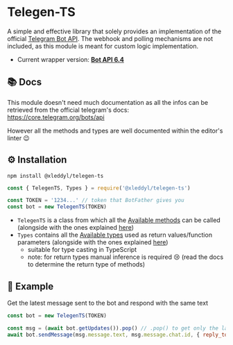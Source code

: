 # Telegen-TS

A simple and effective library that solely provides an implementation of the official [Telegram Bot API](https://core.telegram.org/bots/api). The webhook and polling mechanisms are not included, as this module is meant for custom logic implementation.

- Current wrapper version: [**Bot API 6.4**](https://core.telegram.org/bots/api#december-30-2022)

## 📚 Docs

This module doesn't need much documentation as all the infos can be retrieved from the official telegram's docs: <https://core.telegram.org/bots/api>

However all the methods and types are well documented within the editor's linter 😉

## ⚙️ Installation

```cli
npm install @xleddyl/telegen-ts
```

```js
const { TelegenTS, Types } = require('@xleddyl/telegen-ts')

const TOKEN = '1234...' // token that BotFather gives you
const bot = new TelegenTS(TOKEN)
```

- `TelegenTS` is a class from which all the [Available methods](https://core.telegram.org/bots/api#available-methods) can be called (alongside with the ones explained [here](https://core.telegram.org/bots/api#getting-updates))
- `Types` contains all the [Available types](https://core.telegram.org/bots/api#available-types) used as return values/function parameters (alongside with the ones explained [here](https://core.telegram.org/bots/api#getting-updates))
  - suitable for type casting in TypeScript
  - note: for return types manual inference is required 😢 (read the docs to determine the return type of methods)

## 🤖 Example

Get the latest message sent to the bot and respond with the same text

```js
const bot = new TelegenTS(TOKEN)

const msg = (await bot.getUpdates()).pop() // .pop() to get only the last msg
await bot.sendMessage(msg.message.text, msg.message.chat.id, { reply_to_message_id: msg.message.message_id })
```
